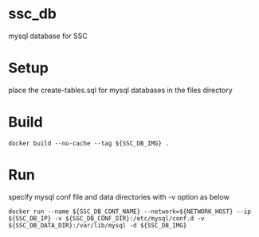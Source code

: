 # ssc_db
mysql database for SSC

# Setup
place the create-tables.sql for mysql databases in the files directory

# Build
```docker build --no-cache --tag ${SSC_DB_IMG} .```

# Run
specify mysql conf file and data directories with -v option as below
```
docker run --name ${SSC_DB_CONT_NAME} --network=${NETWORK_HOST} --ip ${SSC_DB_IP} -v ${SSC_DB_CONF_DIR}:/etc/mysql/conf.d -v ${SSC_DB_DATA_DIR}:/var/lib/mysql -d ${SSC_DB_IMG}
```
